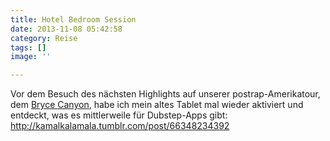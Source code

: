 ```yaml
---
title: Hotel Bedroom Session
date: 2013-11-08 05:42:58
category: Reise
tags: []
image: ''

---
```


Vor dem Besuch des nächsten Highlights auf unserer postrap-Amerikatour, dem [Bryce Canyon](http://kamalkalamala.tumblr.com/post/66348234392), habe ich mein altes Tablet mal wieder aktiviert und entdeckt, was es mittlerweile für Dubstep-Apps gibt:  
<http://kamalkalamala.tumblr.com/post/66348234392>
